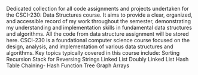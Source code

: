 Dedicated collection for all code assignments and projects undertaken for the CSCI-230: Data Structures course. It aims to provide a clear, organized, and accessible record of my work throughout the semester, demonstrating my understanding and implementation skills in fundamental data structures and algorithms.
All the code from data structure assignment will be stored here.
CSCI-230 is a foundational computer science course focused on the design, analysis, and implementation of various data structures and algorithms. Key topics typically covered in this course include:
Sorting
Recursion
Stack for Reversing Strings 
Linked List
Doubly Linked List
Hash Table 
Chaining- Hash Function
Tree
Graph
Arrays 
